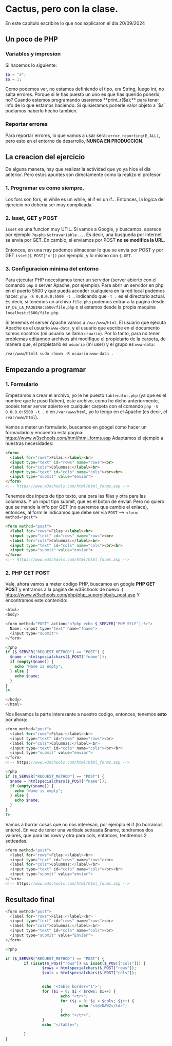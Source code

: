 # Cactus, pero con la clase.
En este capitulo escribire lo que nos explicaron el dia 20/09/2024

## Un poco de PHP
### Variables y impresion
Si hacemos lo siguiente:
```php
$a = "a";
$a = 1;
```
Como podemos ver, no estamos definiendo el tipo, era String, luego int, no salta errores. Porque si le has puesto un uno es que has querido ponerlo, no?
Cuando estemos programando usaremos **print_r($a);** para tener info de lo que estamos haciendo.
Si quisieramos ponerle valor objeto a `$a` podiamos haberlo hecho tambien.

### Reportar errores
Para reportar errores, lo que vamos a usar sera: `error_reporting(E_ALL)`, pero esto en el entorno de desarrollo, **NUNCA EN PRODUCCION**.

## La creacion del ejercicio
De alguna manera, hay que realizar la actividad que yo ya hice el dia anterior. Pero estos apuntes son directamente como la realizo el profesor.

### 1. Programar es como siempre.
Los fors son fors, el while es un while, el if es un if...
Entonces, la logica del ejercicio no deberia ser muy complicada.
### 2. Isset, GET y POST
`isset` es una funcion muy UTIL.
Si vamos a Google, y buscamos, aparece por ejemplo `?q=php` `&otravariable...`.
Es decir, una busqueda por internet se envia por GET.
En cambio, si enviamos por POST **no se modifica la URL**.

Entonces, en una rray podemos almacenar lo que se envia por POST y por GET `isset($_POST['x'])` por ejemplo, y lo mismo con `$_GET`.

### 3. Configuracion minima del entorno 
Para ejecutar PHP necesitamos tener un servidor (server abierto con el comando `php` o server Apache, por ejemplo).
Para abrir un servidor en php en el puerto 5500 y que pueda acceder cualquiera en la red local podemos hacer: `php -S 0.0.0.0:5500 -t .` indicando que `-t .` es el directorio actual. Es decir, si tenemos un archivo `file.php` podemos entrar a la pagina desde `IP_DE_LA_MAQUINA:5500/file.php` o si estamos desde la propia maquina `localhost:5500/file.php`.

Si tenemos el server Apache vamos a `/var/www/html`. El usuario que ejecuta Apache es el usuario `www-data`, y el usuario que escribe en el documento somos nosotros (mi usuario se llama `usuario`). Por lo tanto, para no tener problemas editanndo archivos ahi modifique el propietario de la carpeta, de manera que, el propietario es `usuario` (mi user) y el grupo es `www-data`:
```shell
/var/www/html$ sudo chown -R usuario:www-data .
```

## Empezando a programar
### 1. Formulario
Empezamos a crear el archivo, yo le he puesto `tablenator.php` (ya que es el nombre que le puso Ruben), este archivo, como he dicho anteriormente, podeis tener server abierto en cualquier carpeta con el comando `php -S 0.0.0.0:5500 -t .` o en `/var/www/html`, yo lo tengo en el Apache (es decir, el `/var/www/html`).

Vamos a meter un formulario, buscamos en googel como hacer un formaulario y encuentro esta pagina: https://www.w3schools.com/html/html_forms.asp
Adaptamos el ejemplo a nuestras necesidades:
```html
<form>
  <label for="rows">Filas:</label><br>
  <input type="text" id="rows" name="rows"><br>
  <label for="cols">Columnas:</label><br>
  <input type="text" id="cols" name="cols"><br><br>
  <input type="submit" value="enviar">
</form>
<!-- https://www.w3schools.com/html/html_forms.asp -->
```
Tenemos dos inputs de tipo texto, una para las filas y otra para las columnas.
Y un input tipo submit, que es el boton de enviar. Pero no quiero que se mande la info por GET (no queremos que cambie el enlace), entonces, al form le indicamos que debe ser via `POST` --> `<form method="post">`
```html
<form method="post">
  <label for="rows">Filas:</label><br>
  <input type="text" id="rows" name="rows"><br>
  <label for="cols">Columnas:</label><br>
  <input type="text" id="cols" name="cols"><br><br>
  <input type="submit" value="enviar">
</form>
<!-- https://www.w3schools.com/html/html_forms.asp -->
```

### 2. PHP GET POST
Vale, ahora vamos a meter codigo PHP, buscamos en google **PHP GET POST** y entramos a la pagina de w3Schools de nuevo :)
https://www.w3schools.com/php/php_superglobals_post.asp
Y encontramos este contenido:
```php
<html>
<body>

<form method="POST" action="<?php echo $_SERVER['PHP_SELF'];?>">
  Name: <input type="text" name="fname">
  <input type="submit">
</form>

<?php
if ($_SERVER["REQUEST_METHOD"] == "POST") {
  $name = htmlspecialchars($_POST['fname']);
  if (empty($name)) {
    echo "Name is empty";
  } else {
    echo $name;
  }
}
?>

</body>
</html>
```

Nos llevamos la parte interesante a nuestro codigo, entonces, tenemos **esto** por ahora:
```php
<form method="post">
  <label for="rows">Filas:</label><br>
  <input type="text" id="rows" name="rows"><br>
  <label for="cols">Columnas:</label><br>
  <input type="text" id="cols" name="cols"><br><br>
  <input type="submit" value="enviar">
</form>
<!-- https://www.w3schools.com/html/html_forms.asp -->

<?php
if ($_SERVER["REQUEST_METHOD"] == "POST") {
  $name = htmlspecialchars($_POST['fname']);
  if (empty($name)) {
    echo "Name is empty";
  } else {
    echo $name;
  }
}
?>
```
Vamos a borrar cosas que no nos interesan, por ejemplo el if (lo borramos entero). En vez de tener una varibale setteada $name, tendremos dos valores, que para las rows y otra para cols, entonces, tendremos 2 setteadas.
```php
<form method="post">
  <label for="rows">Filas:</label><br>
  <input type="text" id="rows" name="rows"><br>
  <label for="cols">Columnas:</label><br>
  <input type="text" id="cols" name="cols"><br><br>
  <input type="submit" value="enviar">
</form>
<!-- https://www.w3schools.com/html/html_forms.asp -->
```


## Resultado final
```php
<form method="post">
  <label for="rows">Filas:</label><br>
  <input type="text" id="rows" name="rows"><br>
  <label for="cols">Columnas:</label><br>
  <input type="text" id="cols" name="cols"><br>
  <input type="submit" value="Enviar">
</form>

<?php

if ($_SERVER["REQUEST_METHOD"] == "POST") {
        if (isset($_POST["rows"]) && isset($_POST["cols"])) {
                $rows = htmlspecialchars($_POST["rows"]);
                $cols = htmlspecialchars($_POST["cols"]);


                echo '<table border="1">';
                for ($i = 0; $i < $rows; $i++) {
                        echo "<tr>";
                        for ($j = 0; $j < $cols; $j++) {
                                echo "<td>DAW2</td>";
                        }
                        echo "</tr>";
                }
                echo "</table>";

        }
}
```
